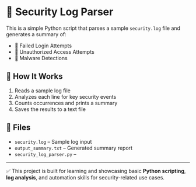 
# 🔐 Security Log Parser

This is a simple Python script that parses a sample `security.log` file and generates a summary of:

- 🔐 Failed Login Attempts
- 🚫 Unauthorized Access Attempts
- 🦠 Malware Detections

## 🧪 How It Works

1. Reads a sample log file
2. Analyzes each line for key security events
3. Counts occurrences and prints a summary
4. Saves the results to a text file

## 📁 Files

- `security.log` – Sample log input
- `output_summary.txt` – Generated summary report
- `security_log_parser.py` – 

---

✅ This project is built for learning and showcasing basic **Python scripting**, **log analysis**, and automation skills for security-related use cases.
